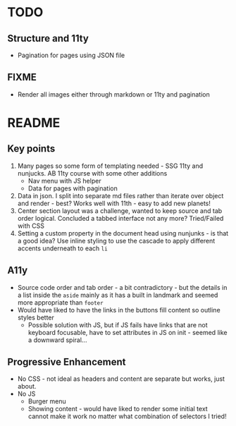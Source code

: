 # TODO

## Structure and 11ty

-  Pagination for pages using JSON file

## FIXME

-  Render all images either through markdown or 11ty and pagination
   <!-- -  Put surface image back in flow to prevent overflow -->
   <!-- -  Work on nav panel when open - 100vh? And no scroll? -->

# README

## Key points

1. Many pages so some form of templating needed - SSG 11ty and nunjucks. AB 11ty course with some other additions
   -  Nav menu with JS helper
   -  Data for pages with pagination
2. Data in json. I split into separate md files rather than iterate over object and render - best? Works well with 11th - easy to add new planets!
3. Center section layout was a challenge, wanted to keep source and tab order logical. Concluded a tabbed interface not any more? Tried/Failed with CSS
4. Setting a custom property in the document head using nunjunks - is that a good idea? Use inline styling to use the cascade to apply different accents underneath to each `li`

## A11y

-  Source code order and tab order - a bit contradictory - but the details in a list inside the `aside` mainly as it has a built in landmark and seemed more appropriate than `footer`
-  Would have liked to have the links in the buttons fill content so outline styles better
   -  Possible solution with JS, but if JS fails have links that are not keyboard focusable, have to set attributes in JS on init - seemed like a downward spiral...

## Progressive Enhancement

-  No CSS - not ideal as headers and content are separate but works, just about.
-  No JS
   -  Burger menu
   -  Showing content - would have liked to render some initial text cannot make it work no matter what combination of selectors I tried!
